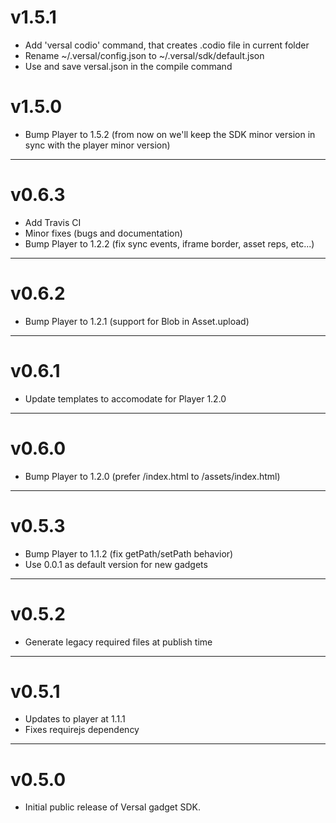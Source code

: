 # v1.5.1

  * Add 'versal codio' command, that creates .codio file in current folder
  * Rename ~/.versal/config.json to ~/.versal/sdk/default.json
  * Use and save versal.json in the compile command

# v1.5.0

  * Bump Player to 1.5.2 (from now on we'll keep the SDK minor version in sync with the player minor version)

---

# v0.6.3

  * Add Travis CI
  * Minor fixes (bugs and documentation)
  * Bump Player to 1.2.2 (fix sync events, iframe border, asset reps, etc...)

---

# v0.6.2

  * Bump Player to 1.2.1 (support for Blob in Asset.upload)

---

# v0.6.1

  * Update templates to accomodate for Player 1.2.0

---

# v0.6.0

  * Bump Player to 1.2.0 (prefer /index.html to /assets/index.html)

---

# v0.5.3

  * Bump Player to 1.1.2 (fix getPath/setPath behavior)
  * Use 0.0.1 as default version for new gadgets

---

# v0.5.2

  * Generate legacy required files at publish time

---

# v0.5.1

  * Updates to player at 1.1.1
  * Fixes requirejs dependency

---

# v0.5.0

  * Initial public release of Versal gadget SDK.

